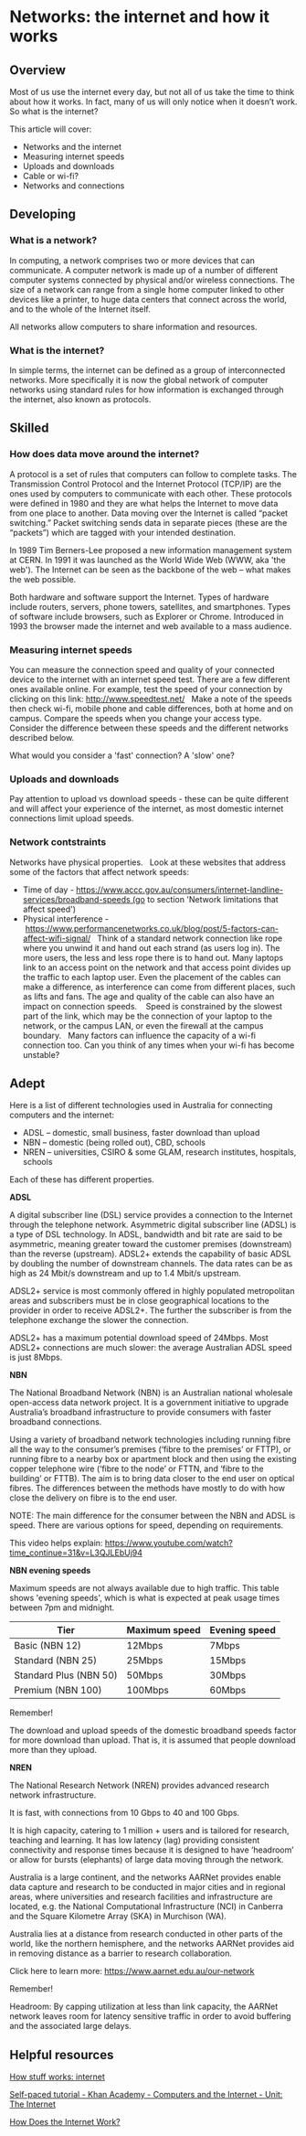 # Networks: the internet and how it works 

## Overview 

Most of us use the internet every day, but not all of us take the time to think about how it works. In fact, many of us will only notice when it doesn’t work. So what is the internet?  

This article will cover: 

- Networks and the internet 
- Measuring internet speeds 
- Uploads and downloads 
- Cable or wi-fi? 
- Networks and connections  

## Developing
 
### What is a network? 
 
In computing, a network comprises two or more devices that can communicate. A computer network is made up of a number of different computer systems connected by physical and/or wireless connections. The size of a network can range from a single home computer linked to other devices like a printer, to huge data centers that connect across the world, and to the whole of the Internet itself.  

All networks allow computers to share information and resources. 
 
### What is the internet? 

In simple terms, the internet can be defined as a group of interconnected networks. More specifically it is now the global network of computer networks using standard rules for how information is exchanged through the internet, also known as protocols. 

## Skilled

### How does data move around the internet? 

A protocol is a set of rules that computers can follow to complete tasks. The Transmission Control Protocol and the Internet Protocol (TCP/IP) are the ones used by computers to communicate with each other.  These protocols were defined in 1980 and they are what helps the Internet to move data from one place to another. Data moving over the Internet is called “packet switching.” Packet switching sends data in separate pieces (these are the “packets”) which are tagged with your intended destination. 

In 1989 Tim Berners-Lee proposed a new information management system at CERN. In 1991 it was launched as the World Wide Web (WWW, aka 'the web'). The Internet can be seen as the backbone of the web – what makes the web possible.  

Both hardware and software support the Internet. Types of hardware include routers, servers, phone towers, satellites, and smartphones. Types of software include browsers, such as Explorer or Chrome. Introduced in 1993 the browser made the internet and web available to a mass audience.  

### Measuring internet speeds

You can measure the connection speed and quality of your connected device to the internet with an internet speed test. There are a few different ones available online. For example, test the speed of your connection by clicking on this link: http://www.speedtest.net/
 
Make a note of the speeds then check wi-fi, mobile phone and cable differences, both at home and on campus. Compare the speeds when you change your access type. Consider the difference between these speeds and the different networks described below. 

What would you consider a 'fast' connection? A 'slow' one?

### Uploads and downloads 

Pay attention to upload vs download speeds - these can be quite different and will affect your experience of the internet, as most domestic internet connections limit upload speeds.

### Network contstraints

Networks have physical properties.
 
Look at these websites that address some of the factors that affect network speeds:
    
-	Time of day - https://www.accc.gov.au/consumers/internet-landline-services/broadband-speeds (go to section 'Network limitations that affect speed')
-	Physical interference - https://www.performancenetworks.co.uk/blog/post/5-factors-can-affect-wifi-signal/
 
Think of a standard network connection like rope where you unwind it and hand out each strand (as users log in). The more users, the less and less rope there is to hand out. Many laptops link to an access point on the network and that access point divides up the traffic to each laptop user. Even the placement of the cables can make a difference, as interference can come from different places, such as lifts and fans. The age and quality of the cable can also have an impact on connection speeds. 
 
Speed is constrained by the slowest part of the link, which may be the connection of your laptop to the network, or the campus LAN, or even the firewall at the campus boundary.
 
Many factors can influence the capacity of a wi-fi connection too. Can you think of any times when your wi-fi has become unstable?

## Adept

Here is a list of different technologies used in Australia for connecting computers and the internet:
    
- ADSL – domestic, small business, faster download than upload
- NBN – domestic (being rolled out), CBD, schools
- NREN – universities, CSIRO & some GLAM, research institutes, hospitals, schools
 
Each of these has different properties.
 
**ADSL**
 
A digital subscriber line (DSL) service provides a connection to the Internet through the telephone network. Asymmetric digital subscriber line (ADSL) is a type of DSL technology. In ADSL, bandwidth and bit rate are said to be asymmetric, meaning greater toward the customer premises (downstream) than the reverse (upstream). ADSL2+ extends the capability of basic ADSL by doubling the number of downstream channels. The data rates can be as high as 24 Mbit/s downstream and up to 1.4 Mbit/s upstream.
 
ADSL2+ service is most commonly offered in highly populated metropolitan areas and subscribers must be in close geographical locations to the provider in order to receive ADSL2+. The further the subscriber is from the telephone exchange the slower the connection.
 
ADSL2+ has a maximum potential download speed of 24Mbps. Most ADSL2+ connections are much slower: the average Australian ADSL speed is just 8Mbps.
 
**NBN**
 
The National Broadband Network (NBN) is an Australian national wholesale open-access data network project. It is a government initiative to upgrade Australia’s broadband infrastructure to provide consumers with faster broadband connections.
 
Using a variety of broadband network technologies including running fibre all the way to the consumer’s premises (‘fibre to the premises’ or FTTP), or running fibre to a nearby box or apartment block and then using the existing copper telephone wire (‘fibre to the node’ or FTTN, and ‘fibre to the building’ or FTTB). The aim is to bring data closer to the end user on optical fibres. The differences between the methods have mostly to do with how close the delivery on fibre is to the end user.
 
NOTE: The main difference for the consumer between the NBN and ADSL is speed. There are various options for speed, depending on requirements.
 
This video helps explain: https://www.youtube.com/watch?time_continue=31&v=L3QJLEbUj94
 
**NBN evening speeds**
 
Maximum speeds are not always available due to high traffic. This table shows 'evening speeds', which is what is expected at peak usage times between 7pm and midnight.
 
|Tier                                  |Maximum speed |Evening speed |
|-----                                  |--------------|--------------|
|Basic (NBN 12)                         | 12Mbps       | 7Mbps |
|Standard (NBN 25)                      | 25Mbps       | 15Mbps|
|Standard Plus (NBN 50)                 | 50Mbps       | 30Mbps|
|Premium (NBN 100)                      | 100Mbps      | 60Mbps |
 
Remember!
 
The download and upload speeds of the domestic broadband speeds factor for more download than upload. That is, it is assumed that people download more than they upload.
 
**NREN**
 
The National Research Network (NREN) provides advanced research network infrastructure. 
 
It is fast, with connections from 10 Gbps to 40 and 100 Gbps. 
 
It is high capacity, catering to 1 million + users and is tailored for research, teaching and learning. It has low latency (lag) providing consistent connectivity and response times because it is designed to have ‘headroom’ or allow for bursts (elephants) of large data moving through the network.
 
Australia is a large continent, and the networks AARNet provides enable data capture and research to be conducted in major cities and in regional areas, where universities and research facilities and infrastructure are located, e.g. the National Computational Infrastructure (NCI) in Canberra and the Square Kilometre Array (SKA) in Murchison (WA).
 
Australia lies at a distance from research conducted in other parts of the world, like the northern hemisphere, and the networks AARNet provides aid in removing distance as a barrier to research collaboration.
 
Click here to learn more: https://www.aarnet.edu.au/our-network
 
Remember!

Headroom: By capping utilization at less than link capacity, the AARNet network leaves room for latency sensitive traffic in order to avoid buffering and the associated large delays.



## Helpful resources

[How stuff works: internet](https://computer.howstuffworks.com/internet/basics/internet.htm)

[Self-paced tutorial - Khan Academy - Computers and the Internet - Unit: The Internet](https://www.khanacademy.org/computing/computers-and-internet/xcae6f4a7ff015e7d:the-internet)

[How Does the Internet Work?](https://www.youtube.com/watch?v=TNQsmPf24go&ab_channel=Vox)
